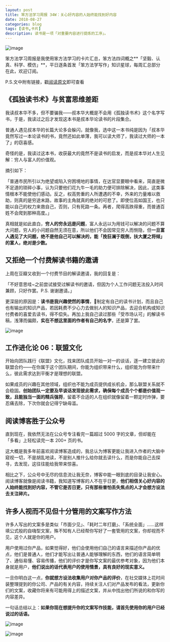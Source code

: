 ```yaml
---
layout: post
title: 笨方法学习周报 34W：关心好内容的人始终能找到好内容
date: 2018-08-27
categories: blog
tags: [读书,卡片]
description: 读书是一项「对重要内容进行提炼的工序」。
---
```



![image](http://upload-images.jianshu.io/upload_images/32598-94b98538fe431895?imageMogr2/auto-orient/strip%7CimageView2/2/w/1240)

笨方法学习周报是我使用笨方法学习的卡片汇总，笨方法四词概之**「坚毅、认真、科学、模仿」**，平日逐条首发「笨方法学写作」知识星球，每周汇总部分在此，欢迎订阅。

P.S.文中附有链接，戳[阅读原文](https://www.jianshu.com/nb/25728012)即可查看

## 《孤独读书术》与贫富思维差距

我读叔本华不多，但不要骗我——叔本华大概是不会用《孤独读书术》这个名字写书，于是，我读过之后才发现这本书是叔本华论读书的片段集合。

普通人遇见叔本华的长篇大论多会躲闪，就像我，选中这一本书纯是因为「叔本华竟然写过一本论读书的书，竟然还如此单薄，我可以读大师了，我读过大师的一本了」的窃喜感。

奇怪的是，我读过这本书，收获最大的竟然不是读书的启发，而是叔本华对人生见解：穷人与富人的价值观。

摘引如下：

「普通市民所引以为绝望或陷入穷困境地的事情，在达官显要眼中看来，简直是微不足道的琐碎小事，认为只要他们花九牛一毛的助力便可排除解决，因此，这类事情根本不能使他们感动。反之，权高势重的人所遭遇的不幸，外来的力量难以救助，则真的是穷途末路，故事的主角就真的绝对的可悲了。即使位高如国王，也只能以自己的权力来救自己，否则，只有死路一条。再者，爬得高跌得重，而普通百姓不会爬到那种高度。」

真相就是如此直白，**穷人的穷永远是问题**，富人永远以为用钱可以解决的问题不算大问题，穷人的小问题自然无须在意，所以他们不会因常见穷人而恻隐，但**一旦富人遇见了大问题，绝不是他自己可以解决的，能「挽狂澜于既倒，扶大厦之将倾」的富人，绝对是少数。**

## 又拒绝一个付费解读书籍的邀请

上周在豆瓣又收到一个付费节目的解读邀请，我的回复是：

「不好意思哇~之前尝试接受过解读书的邀请，但因为个人工作问题无法投入时间兼顾，只好作罢。P.S. 谢谢邀请。」

更深层的原因是：**读书是我兴趣使然的事情**，制定有自己的读书计划，而且自己也有输出的知识产品，若因耗费不少心力去做别人的知识产品，去迎合机构或知识付费者的喜爱去读书，得不偿失。再加上我自己读过那些「受市场认可」的解读书稿，浅薄而偏颇，**实在不想这里面的作者有自己的名字**，还是算了罢。

![image](http://upload-images.jianshu.io/upload_images/32598-2915198a8c00034e?imageMogr2/auto-orient/strip%7CimageView2/2/w/1240)


## 工作进化论 06：联盟文化

开始向团队践行《联盟》文化，找来团队成员开始一对一的谈话，逐一建立彼此的联盟合约——在你属于这个团队期间，你能为组织带来什么，组织能为你带来什么，彼此需求达到平衡才是理想的联盟。

如果成员的兴趣在其他领域，组织也不能为成员提供成长机会，那么联盟关系就不会稳固。**创始团队一定要及早谈话发现彼此需求，确保每个成员个个都是价值观一致，且能独当一面的精兵强将**，留着不合适的人在组织就像留着一颗定时炸弹，要忍痛去除，下次你就会记得宁缺毋滥。



## 阅读博客胜于公众号

直到现在，我依然无法在公众号专注看完一篇超过 5000 字的文章，但却能在「多看」上轻松读完一本 200+ 页的书。

这大概是我多年前喜欢阅读博客造成的，我总认为博客更能让我进入作者的大脑中窥视一切，不是胡乱地读，不是别人推什么给你就去读什么，而是你能自己去探寻，去发现，这往往能给我带来惊喜。

相比之下，公众号中无尽的信息流让我无奈，博客中能一眼到底的目录让我安心。阅读博客就像是阅读书籍，我知道写博客的人不在乎日更，**他们相信关心好内容的人始终能找到好内容，不管它是否日更，只有那些害怕丢失焦点的人才会想方设法去关注碎片。**

## 许多人视而不见但十分管用的文案写作方法

许多人写出的文案多是类似「市面少见」、「耗时二年打磨」、「系统全面」……这样填公式般的自嗨型文案，殊不知有人已经帮你写好了一套管用的文案，你却视而不见，这个人就是你的用户。

用户使用过你产品，如果觉得好，他们会使用他们自己的语言来描述你产品的优点，他们是普通人，他们才能写出让普通人能够理解的东西，他们的语言简单明了、通俗易懂、容易传播，他们的评价才是你写文案的最优参考对象，因为他们本身就是用户，**他们说出的话代表用户的使用情景，具有良好的现实意义。**

一旦你明白这一点，**你就想方设法收集用户对你产品的评价**，在社交媒体上花时间装整理提到的你公司、产品的有关内容，持续关注人们对产品发布的看法，更新你们的文案，收藏你将来有可能用得上的描述文案，并从中找出他们所说的和你写的内容差异。

一句话总结以上：**如果你现在想提升你的文案写作技能，请首先使用你的用户已经说过的话语。**

![image](http://upload-images.jianshu.io/upload_images/32598-002bbbd97d2c2767?imageMogr2/auto-orient/strip%7CimageView2/2/w/1240)

![image](http://upload-images.jianshu.io/upload_images/32598-b1bb5af6ab822ddd?imageMogr2/auto-orient/strip%7CimageView2/2/w/1240)







